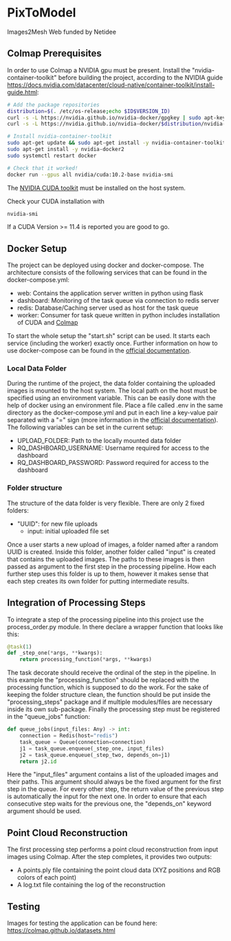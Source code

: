 # PixToModel
Images2Mesh Web funded by Netidee

## Colmap Prerequisites

In order to use Colmap a NVIDIA gpu must be present. Install the "nvidia-container-toolkit" before building the project, according to the NVIDIA guide https://docs.nvidia.com/datacenter/cloud-native/container-toolkit/install-guide.html:

```bash
# Add the package repositories
distribution=$(. /etc/os-release;echo $ID$VERSION_ID)
curl -s -L https://nvidia.github.io/nvidia-docker/gpgkey | sudo apt-key add -
curl -s -L https://nvidia.github.io/nvidia-docker/$distribution/nvidia-docker.list | sudo tee /etc/apt/sources.list.d/nvidia-docker.list

# Install nvidia-container-toolkit
sudo apt-get update && sudo apt-get install -y nvidia-container-toolkit
sudo apt-get install -y nvidia-docker2
sudo systemctl restart docker

# Check that it worked!
docker run --gpus all nvidia/cuda:10.2-base nvidia-smi
```

The [NVIDIA CUDA toolkit](https://developer.nvidia.com/cuda-downloads) must be installed on the host system.

Check your CUDA installation with 
```bash
nvidia-smi
```
If a CUDA Version >= 11.4 is reported you are good to go.

## Docker Setup

The project can be deployed using docker and docker-compose. The architecture consists of the following services that can be found in the docker-compose.yml:

- web: Contains the application server written in python using flask
- dashboard: Monitoring of the task queue via connection to redis server
- redis: Database/Caching server used as host for the task queue
- worker: Consumer for task queue written in python includes installation of CUDA and [Colmap](https://colmap.github.io/) 

To start the whole setup the "start.sh" script can be used. It starts each service (including the worker) exactly once. Further information on how to use docker-compose can be found in the [official documentation](https://docs.docker.com/compose/reference/).

### Local Data Folder

During the runtime of the project, the data folder containing the uploaded images is mounted to the host system. The local path on the host must be specified using an environment variable. This can be easily done with the help of docker using an environment file. Place a file called .env in the same directory as the docker-compose.yml and put in each line a key-value pair separated with a "=" sign (more information in the [official documentation](https://docs.docker.com/compose/env-file/)). The following variables can be set in the current setup:

- UPLOAD_FOLDER: Path to the locally mounted data folder
- RQ_DASHBOARD_USERNAME: Username required for access to the dashboard
- RQ_DASHBOARD_PASSWORD: Password required for access to the dashboard 

### Folder structure

The structure of the data folder is very flexible. There are only 2 fixed folders:

- "UUID": for new file uploads
  - input: initial uploaded file set

Once a user starts a new upload of images, a folder named after a random UUID is created. Inside this folder, another folder called "input" is created that contains the uploaded images. The paths to these images is then passed as argument to the first step in the processing pipeline. How each further step uses this folder is up to them, however it makes sense that each step creates its own folder for putting intermediate results.

## Integration of Processing Steps

To integrate a step of the processing pipeline into this project use the process_order.py module. In there declare a wrapper function that looks like this:

```python
@task(1)
def _step_one(*args, **kwargs):
    return processing_function(*args, **kwargs)
```

The task decorate should receive the ordinal of the step in the pipeline. In this example the "processing_function" should be replaced with the processing function, which is supposed to do the work. For the sake of keeping the folder structure clean, the function should be put inside the "processing_steps" package and if multiple modules/files are necessary inside its own sub-package. Finally the processing step must be registered in the "queue_jobs" function:

```python
def queue_jobs(input_files: Any) -> int:
    connection = Redis(host="redis")
    task_queue = Queue(connection=connection)
    j1 = task_queue.enqueue(_step_one, input_files)
    j2 = task_queue.enqueue(_step_two, depends_on=j1)
    return j2.id
```

Here the "input_files" argument contains a list of the uploaded images and their paths. This argument should always be the fixed argument for the first step in the queue. For every other step, the return value of the previous step is automatically the input for the next one. In order to ensure that each consecutive step waits for the previous one, the "depends_on" keyword argument should be used.

## Point Cloud Reconstruction

The first processing step performs a point cloud reconstruction from input images using Colmap. After the step completes, it provides two outputs:

- A points.ply file containing the point cloud data (XYZ positions and RGB colors of each point)
- A log.txt file containing the log of the reconstruction

## Testing

Images for testing the application can be found here:
https://colmap.github.io/datasets.html
